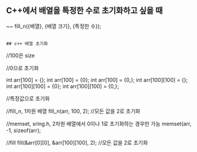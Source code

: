 ## C++에서 배열을 특정한 수로 초기화하고 싶을 때

~~
fill_n({배열}, {배열 크기}, {특정한 수});
~~~

## c++ 배열 초기화

~~~
//100은 size

//0으로 초기화

int arr[100] = {};
int arr[100] = {0};
int arr[100] = {0,};
int arr[100][100] = {};
int arr[100][100] = {0};
int arr[100][100] = {0,};

//특정값으로 초기화

//fill_n, 1차원 배열
fill_n(arr, 100, 2); //모든 값을 2로 초기화

//memset, sring.h, 2차원 배열에서 0이나 1로 초기화하는 경우만 가능
memset(arr, -1, sizeof(arr);

//fill
fill(&arr[0][0], &arr[100][100], 2); //모든 값을 2로 초기화
~~~

